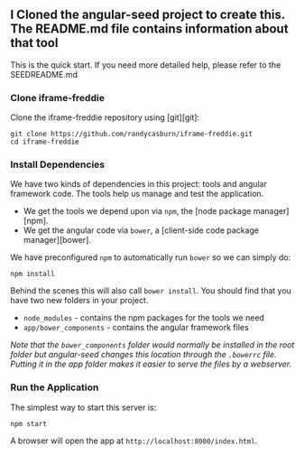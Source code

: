 ## I Cloned the angular-seed project to create this. The README.md file contains information about that tool

This is the quick start. If you need more detailed help, please refer to the SEEDREADME.md


### Clone iframe-freddie

Clone the iframe-freddie repository using [git][git]:

```
git clone https://github.com/randycasburn/iframe-freddie.git
cd iframe-freddie
```
### Install Dependencies

We have two kinds of dependencies in this project: tools and angular framework code.  The tools help
us manage and test the application.

* We get the tools we depend upon via `npm`, the [node package manager][npm].
* We get the angular code via `bower`, a [client-side code package manager][bower].

We have preconfigured `npm` to automatically run `bower` so we can simply do:

```
npm install
```

Behind the scenes this will also call `bower install`.  You should find that you have two new
folders in your project.

* `node_modules` - contains the npm packages for the tools we need
* `app/bower_components` - contains the angular framework files

*Note that the `bower_components` folder would normally be installed in the root folder but
angular-seed changes this location through the `.bowerrc` file.  Putting it in the app folder makes
it easier to serve the files by a webserver.*

### Run the Application

The simplest way to start this server is:

```
npm start
```

A browser will open the app at `http://localhost:8000/index.html`.

